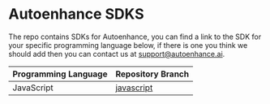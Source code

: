 # Autoenhance SDKS

The repo contains SDKs for Autoenhance, you can find a link to the SDK for your specific programming language below,
if there is one you think we should add then you can contact us at [support@autoenhance.ai](mailto:support@autoenhance.ai).

| Programming Language | Repository Branch |
|----------------------|------------------|
| JavaScript           | [javascript](https://github.com/autoenhance/autoenhance-sdk/tree/javascript) |